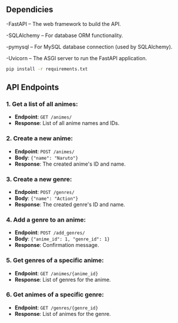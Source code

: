 ## Dependicies

-FastAPI – The web framework to build the API.

-SQLAlchemy – For database ORM functionality.

-pymysql – For MySQL database connection (used by SQLAlchemy).

-Uvicorn – The ASGI server to run the FastAPI application.


```bash
pip install -r requirements.txt
```

## API Endpoints

### 1. Get a list of all animes:
- **Endpoint**: `GET /animes/`
- **Response**: List of all anime names and IDs.

### 2. Create a new anime:
- **Endpoint**: `POST /animes/`
- **Body**: `{"name": "Naruto"}`
- **Response**: The created anime's ID and name.

### 3. Create a new genre:
- **Endpoint**: `POST /genres/`
- **Body**: `{"name": "Action"}`
- **Response**: The created genre's ID and name.

### 4. Add a genre to an anime:
- **Endpoint**: `POST /add_genres/`
- **Body**: `{"anime_id": 1, "genre_id": 1}`
- **Response**: Confirmation message.

### 5. Get genres of a specific anime:
- **Endpoint**: `GET /animes/{anime_id}`
- **Response**: List of genres for the anime.

### 6. Get animes of a specific genre:
- **Endpoint**: `GET /genres/{genre_id}`
- **Response**: List of animes for the genre.
